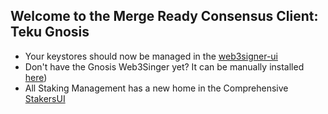 ## Welcome to the Merge Ready Consensus Client: Teku Gnosis

- Your keystores should now be managed in the [web3signer-ui](http://ui.web3signer-gnosis.dappnode?signer_url=http://web3signer.web3signer-gnosis.dappnode:9000) 
- Don't have the Gnosis Web3Singer yet? It can be manually installed [here](http://my.dappnode/#/installer/web3signer-gnosis.dnp.dappnode.eth))
- All Staking Management has a new home in the Comprehensive [StakersUI](http://my.dappnode/#/stakers/gnosis)
